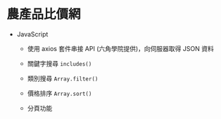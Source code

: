 # 農產品比價網
- JavaScript
  - 使用 axios 套件串接 API (六角學院提供)，向伺服器取得 JSON 資料

  - 關鍵字搜尋 `includes()`
  - 類別搜尋   `Array.filter()`
  - 價格排序   `Array.sort()`
  - 分頁功能
      
